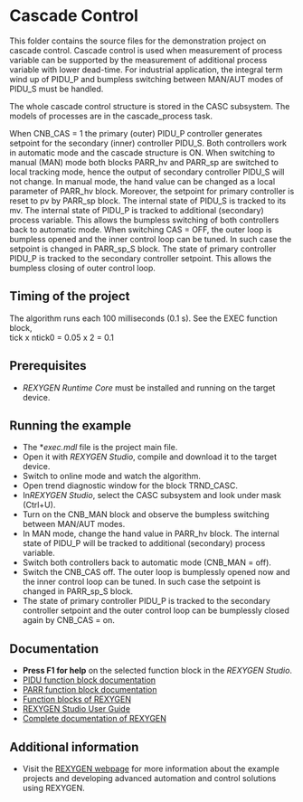 Cascade Control 
===============

This folder contains the source files for the demonstration project on cascade 
control. Cascade control is used when measurement of process variable can be 
supported by the measurement of additional process variable with lower 
dead-time. For industrial application, the integral term wind up of PIDU_P and 
bumpless switching between MAN/AUT modes of PIDU_S must be handled.

The whole cascade control structure is stored in the CASC subsystem. The models
of processes are in the cascade_process task.

When CNB_CAS = 1 the primary (outer) PIDU_P controller generates setpoint for 
the secondary (inner) controller PIDU_S. Both controllers work in automatic mode 
and the cascade structure is ON. When switching to manual (MAN) mode both blocks 
PARR_hv and PARR_sp are switched to local tracking mode, hence the output of 
secondary controller PIDU_S will not change. In manual mode, the hand value can 
be changed as a local parameter of PARR_hv block. Moreover, the setpoint for 
primary controller is reset to pv by PARR_sp block. The internal state of PIDU_S 
is tracked to its mv. The internal state of PIDU_P is tracked to additional 
(secondary) process variable. This allows the bumpless switching of both 
controllers back to automatic mode. When switching CAS = OFF, the outer loop is 
bumpless opened and the inner control loop can be tuned. In such case the 
setpoint is changed in PARR_sp_S block. The state of primary controller PIDU_P 
is tracked to the secondary controller setpoint. This allows the bumpless 
closing of outer control loop.
 
## Timing of the project ##

The algorithm runs each 100 milliseconds (0.1 s). See the EXEC function block,  
tick x ntick0 = 0.05 x 2 = 0.1 

## Prerequisites ##
- *REXYGEN Runtime Core* must be installed and running on the target device.

## Running the example ##
- The **exec.mdl* file is the project main file.
- Open it with *REXYGEN Studio*, compile and download it to the target device.
- Switch to online mode and watch the algorithm.
- Open trend diagnostic window for the block TRND_CASC.
- In*REXYGEN Studio*, select the CASC subsystem and look under mask (Ctrl+U).
- Turn on the CNB_MAN block and observe the bumpless switching between MAN/AUT modes.
- In MAN mode, change the hand value in PARR_hv block. The internal state of 
PIDU_P will be tracked to additional (secondary) process variable.
- Switch both controllers back to automatic mode (CNB_MAN = off).
- Switch the CNB_CAS off. The outer loop is bumplessly opened now and the inner
control loop can be tuned. In such case the setpoint is changed in PARR_sp_S block.
- The state of primary controller PIDU_P is tracked to the secondary controller 
setpoint and the outer control loop can be bumplessly closed again by CNB_CAS = on.

## Documentation ##

- **Press F1 for help** on the selected function block in the *REXYGEN Studio*.
- [PIDU function block documentation](https://www.rexygen.com/doc/ENGLISH/MANUALS/BRef/PIDU.html)
- [PARR function block documentation](https://www.rexygen.com/doc/ENGLISH/MANUALS/BRef/PARR.html)
- [Function blocks of REXYGEN](https://www.rexygen.com/doc/PDF/ENGLISH/BRef_ENG.pdf)
- [REXYGEN Studio User Guide](https://www.rexygen.com/doc/PDF/ENGLISH/RexygenStudio_ENG.pdf)
- [Complete documentation of REXYGEN](http://www.rexygen.com/documentation-and-support)

## Additional information ##

- Visit the [REXYGEN webpage](http://www.rexygen.com) 
for more information about the example projects and developing advanced 
automation and control solutions using REXYGEN.